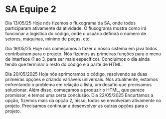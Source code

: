 # SA Equipe 2

Dia 13/05/25
Hoje nós fizemos o fluxograma da SA, onde todos participaram ativamente da atividade. O fluxograma mostra como irá funcionar a logistíca do código, onde o usuário definirá o número de setores, máquinas, mínimo de peças, etc. 

Dia 19/05/25
Hoje nós começamos a fazer o nosso sistema em java todos contribuiram para o projeto. Nós fizemos as primeiras funções para o menu de interface (1 ao 3, para ser mais específico). Concluímos o dia ainda tendo que terminar o resto do código e a parte de HTML.

Dia 20/05/2025
Hoje nós aprimoramos o código, resolvendo as duas primeiras opções e criando variáveis universais. Nós atualmente, estamos enfrentando o problema em relação a lista, um desafio que precisamos solucionar. Além disso, começamos a produzir o HTML, que parece promissor, e temos uma certa conclusão.
Dia 22/05/2025
Encurtamos a opção, fizemos mais da opção 2, nisso, todos se envolveram ativamente no projeto. Precisamos continuar a desenvolver as outras opções para o projeto.
